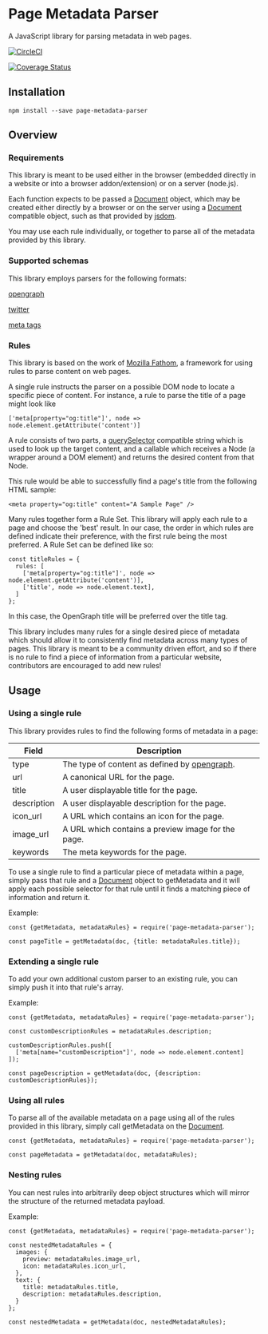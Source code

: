 # Page Metadata Parser
A JavaScript library for parsing metadata in web pages.

[![CircleCI](https://circleci.com/gh/mozilla/page-metadata-parser.svg?style=svg)](https://circleci.com/gh/mozilla/page-metadata-parser)

[![Coverage Status](https://coveralls.io/repos/github/mozilla/page-metadata-parser/badge.svg?branch=master)](https://coveralls.io/github/mozilla/page-metadata-parser?branch=master)


## Installation

    npm install --save page-metadata-parser

## Overview

### Requirements

This library is meant to be used either in the browser (embedded directly in a website or into a browser addon/extension) or on a server (node.js).

Each function expects to be passed a [Document](https://developer.mozilla.org/en-US/docs/Web/API/Document) object, which may be created either directly by a browser or on the server using a [Document](https://developer.mozilla.org/en-US/docs/Web/API/Document) compatible object, such as that provided by [jsdom](https://github.com/tmpvar/jsdom).

You may use each rule individually, or together to parse all of the metadata provided by this library.

### Supported schemas

This library employs parsers for the following formats:

[opengraph](http://ogp.me/)

[twitter](https://dev.twitter.com/cards/markup)

[meta tags](https://developer.mozilla.org/en/docs/Web/HTML/Element/meta)

### Rules

This library is based on the work of [Mozilla Fathom](https://github.com/mozilla/fathom), a framework for using rules to parse content on web pages.

A single rule instructs the parser on a possible DOM node to locate a specific piece of content.  For instance, a rule to parse the title of a page might look like

    ['meta[property="og:title"]', node => node.element.getAttribute('content')]

A rule consists of two parts, a [querySelector](https://developer.mozilla.org/en-US/docs/Web/API/Document/querySelector) compatible string which is used to look up the target content, and a callable which receives a Node (a wrapper around a DOM element) and returns the desired content from that Node.

This rule would be able to successfully find a page's title from the following HTML sample:

    <meta property="og:title" content="A Sample Page" />

Many rules together form a Rule Set.  This library will apply each rule to a page and choose the 'best' result.  In our case, the order in which rules are defined indicate their preference, with the first rule being the most preferred.  A Rule Set can be defined like so:

    const titleRules = {
      rules: [
        ['meta[property="og:title"]', node => node.element.getAttribute('content')],
        ['title', node => node.element.text],
      ]
    };

In this case, the OpenGraph title will be preferred over the title tag.

This library includes many rules for a single desired piece of metadata which should allow it to consistently find metadata across many types of pages.  This library is meant to be a community driven effort, and so if there is no rule to find a piece of information from a particular website, contributors are encouraged to add new rules!

## Usage

### Using a single rule

This library provides rules to find the following forms of metadata in a page:

Field | Description
--- | ---
type | The type of content as defined by [opengraph](http://ogp.me/#types).
url | A canonical URL for the page.
title | A user displayable title for the page.
description | A user displayable description for the page.
icon_url | A URL which contains an icon for the page.
image_url | A URL which contains a preview image for the page.
keywords | The meta keywords for the page.

To use a single rule to find a particular piece of metadata within a page, simply pass that rule  and a [Document](https://developer.mozilla.org/en-US/docs/Web/API/Document) object to getMetadata and it will apply each possible selector for that rule until it finds a matching piece of information and return it.

Example:

    const {getMetadata, metadataRules} = require('page-metadata-parser');

    const pageTitle = getMetadata(doc, {title: metadataRules.title});


### Extending a single rule

To add your own additional custom parser to an existing rule, you can simply push it into that rule's array.

Example:


    const {getMetadata, metadataRules} = require('page-metadata-parser');

    const customDescriptionRules = metadataRules.description;

    customDescriptionRules.push([
      ['meta[name="customDescription"]', node => node.element.content]
    ]);

    const pageDescription = getMetadata(doc, {description: customDescriptionRules});


### Using all rules

To parse all of the available metadata on a page using all of the rules provided in this library, simply call getMetadata on the [Document](https://developer.mozilla.org/en-US/docs/Web/API/Document).

    const {getMetadata, metadataRules} = require('page-metadata-parser');

    const pageMetadata = getMetadata(doc, metadataRules);


### Nesting rules

You can nest rules into arbitrarily deep object structures which will mirror the structure of the returned metadata payload.

Example:

    const {getMetadata, metadataRules} = require('page-metadata-parser');

    const nestedMetadataRules = {
      images: {
        preview: metadataRules.image_url,
        icon: metadataRules.icon_url,
      },
      text: {
        title: metadataRules.title,
        description: metadataRules.description,
      }
    };

    const nestedMetadata = getMetadata(doc, nestedMetadataRules); 
